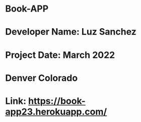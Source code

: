 # Book-APP

# Developer Name: Luz Sanchez

# Project Date: March 2022

# Denver Colorado

# Link: https://book-app23.herokuapp.com/